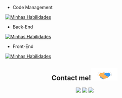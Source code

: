 - Code Management
  
[![Minhas Habilidades](https://skillicons.dev/icons?i=git,github)](https://skillicons.dev)

- Back-End

[![Minhas Habilidades](https://skillicons.dev/icons?i=nodejs,cs,dotnet,express,prisma,nginx,graphql,nest,postgres,mysql,mongodb,firebase,docker,azure,aws)](https://skillicons.dev)

- Front-End

[![Minhas Habilidades](https://skillicons.dev/icons?i=javascript,typescript,react,next,figma,css,html)](https://skillicons.dev)


<div align="center">  
  
## <b> Contact me!</b><img src="https://github.com/0xAbdulKhalid/0xAbdulKhalid/raw/main/assets/mdImages/handshake.gif" width ="85">
<div>
         <a href="https://wa.me/5511986733433?text=Diego+Vieira+%3A%29" target="_blank"><img src="https://img.shields.io/badge/WhatsApp-25D366?style=for-the-badge&logo=whatsapp&logoColor=white" target="_blank"></a>
         <a href = "email.diegovieira@gmail.com"><img src="https://img.shields.io/badge/Gmail-D14836?style=for-the-badge&logo=gmail&logoColor=white" target="_blank"></a>
         <a href="https://www.linkedin.com/in/diego-vieira-397b21aa/" target="_blank"><img src="https://img.shields.io/badge/-LinkedIn-%230077B5?style=for-the-badge&logo=linkedin&logoColor=white" target="_blank"></a>  
</div>
</div>

<br>
<div align="center">  





<!--
**gpelegrine/gpelegrine** is a ✨ _special_ ✨ repository because its `README.md` (this file) appears on your GitHub profile.

Here are some ideas to get you started:

- 🔭 I’m currently working on ...
- 🌱 I’m currently learning ...
- 👯 I’m looking to collaborate on ...
- 🤔 I’m looking for help with ...
- 💬 Ask me about ...
- 📫 How to reach me: ...
- 😄 Pronouns: ...
- ⚡ Fun fact: ...
-->
